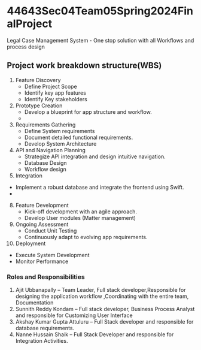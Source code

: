 # 44643Sec04Team05Spring2024FinalProject
Legal Case Management System - One stop solution with all Workflows and process design

## Project work breakdown structure(WBS)

1. Feature Discovery
   - Define Project Scope
   - Identify key app features
   - Identify Key stakeholders
3. Prototype Creation
   - Develop a blueprint for app structure and workflow.
   - 
4. Requirements Gathering
   - Define System requirements
   - Document detailed functional requirements.
   - Develop System Architecture
6. API and Navigation Planning
   - Strategize API integration and design intuitive navigation.
   - Database Design
   - Workflow design
7.  Integration
   - Implement a robust database and integrate the frontend using Swift.
   - 
8. Feature Development
   - Kick-off development with an agile approach.
   - Develop User modules (Matter management)
9. Ongoing Assessment
   - Conduct Unit Testing
   - Continuously adapt to evolving app requirements.
10. Deployment
   - Execute System Development
   - Monitor Performance 
  
### Roles and Responsibilities

1. Ajit Ubbanapally – Team Leader, Full stack developer,Responsible for designing the  application workflow ,Coordinating with the entire team, Documentation
2. Sunnith Reddy Kondam – Full stack developer, Business Process Analyst and responsible for Customizing User Interface 
3. Akshay Kumar Gupta Attuluru – Full Stack developer and responsible for database requirements.
4. Nanne Hussain Shaik – Full Stack Developer and responsible for Integration Activities.


